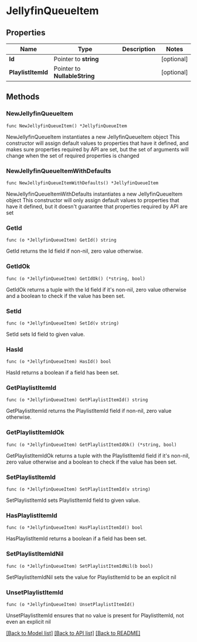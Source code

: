 # JellyfinQueueItem

## Properties

Name | Type | Description | Notes
------------ | ------------- | ------------- | -------------
**Id** | Pointer to **string** |  | [optional] 
**PlaylistItemId** | Pointer to **NullableString** |  | [optional] 

## Methods

### NewJellyfinQueueItem

`func NewJellyfinQueueItem() *JellyfinQueueItem`

NewJellyfinQueueItem instantiates a new JellyfinQueueItem object
This constructor will assign default values to properties that have it defined,
and makes sure properties required by API are set, but the set of arguments
will change when the set of required properties is changed

### NewJellyfinQueueItemWithDefaults

`func NewJellyfinQueueItemWithDefaults() *JellyfinQueueItem`

NewJellyfinQueueItemWithDefaults instantiates a new JellyfinQueueItem object
This constructor will only assign default values to properties that have it defined,
but it doesn't guarantee that properties required by API are set

### GetId

`func (o *JellyfinQueueItem) GetId() string`

GetId returns the Id field if non-nil, zero value otherwise.

### GetIdOk

`func (o *JellyfinQueueItem) GetIdOk() (*string, bool)`

GetIdOk returns a tuple with the Id field if it's non-nil, zero value otherwise
and a boolean to check if the value has been set.

### SetId

`func (o *JellyfinQueueItem) SetId(v string)`

SetId sets Id field to given value.

### HasId

`func (o *JellyfinQueueItem) HasId() bool`

HasId returns a boolean if a field has been set.

### GetPlaylistItemId

`func (o *JellyfinQueueItem) GetPlaylistItemId() string`

GetPlaylistItemId returns the PlaylistItemId field if non-nil, zero value otherwise.

### GetPlaylistItemIdOk

`func (o *JellyfinQueueItem) GetPlaylistItemIdOk() (*string, bool)`

GetPlaylistItemIdOk returns a tuple with the PlaylistItemId field if it's non-nil, zero value otherwise
and a boolean to check if the value has been set.

### SetPlaylistItemId

`func (o *JellyfinQueueItem) SetPlaylistItemId(v string)`

SetPlaylistItemId sets PlaylistItemId field to given value.

### HasPlaylistItemId

`func (o *JellyfinQueueItem) HasPlaylistItemId() bool`

HasPlaylistItemId returns a boolean if a field has been set.

### SetPlaylistItemIdNil

`func (o *JellyfinQueueItem) SetPlaylistItemIdNil(b bool)`

 SetPlaylistItemIdNil sets the value for PlaylistItemId to be an explicit nil

### UnsetPlaylistItemId
`func (o *JellyfinQueueItem) UnsetPlaylistItemId()`

UnsetPlaylistItemId ensures that no value is present for PlaylistItemId, not even an explicit nil

[[Back to Model list]](../README.md#documentation-for-models) [[Back to API list]](../README.md#documentation-for-api-endpoints) [[Back to README]](../README.md)


